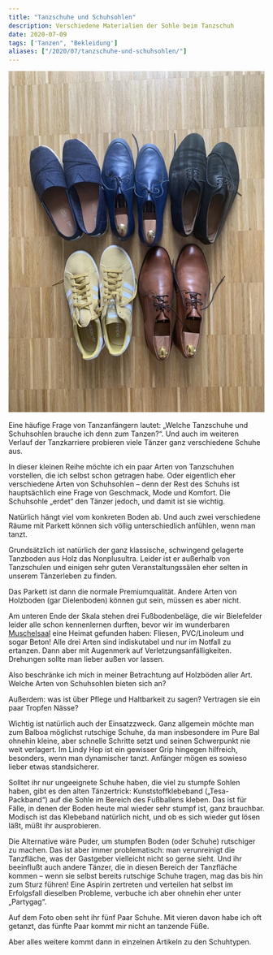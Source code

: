```yaml
---
title: "Tanzschuhe und Schuhsohlen"
description: Verschiedene Materialien der Sohle beim Tanzschuh
date: 2020-07-09
tags: ['Tanzen", "Bekleidung']
aliases: ["/2020/07/tanzschuhe-und-schuhsohlen/"]
---
```

![IMG_6181](IMG_6181.jpg)

Eine häufige Frage von Tanzanfängern lautet: „Welche Tanzschuhe und Schuhsohlen brauche ich denn zum Tanzen?“. Und auch im weiteren Verlauf der Tanzkarriere probieren viele Tänzer ganz verschiedene Schuhe aus.

In dieser kleinen Reihe möchte ich ein paar Arten von Tanzschuhen vorstellen, die ich selbst schon getragen habe. Oder eigentlich eher verschiedene Arten von Schuhsohlen – denn der Rest des Schuhs ist hauptsächlich eine Frage von Geschmack, Mode und Komfort. Die Schuhsohle „erdet“ den Tänzer jedoch, und damit ist sie wichtig.

Natürlich hängt viel vom konkreten Boden ab. Und auch zwei verschiedene Räume mit Parkett können sich völlig unterschiedlich anfühlen, wenn man tanzt.

Grundsätzlich ist natürlich der ganz klassische, schwingend gelagerte Tanzboden aus Holz das Nonplusultra. Leider ist er außerhalb von Tanzschulen und einigen sehr guten Veranstaltungssälen eher selten in unserem Tänzerleben zu finden.

Das Parkett ist dann die normale Premiumqualität. Andere Arten von Holzboden (gar Dielenboden) können gut sein, müssen es aber nicht.

Am unteren Ende der Skala stehen drei Fußbodenbeläge, die wir Bielefelder leider alle schon kennenlernen durften, bevor wir im wunderbaren [Muschelsaal](http://www.muschelsaal-bielefeld.com/) eine Heimat gefunden haben: Fliesen, PVC/Linoleum und sogar Beton! Alle drei Arten sind indiskutabel und nur im Notfall zu ertanzen. Dann aber mit Augenmerk auf Verletzungsanfälligkeiten. Drehungen sollte man lieber außen vor lassen.

Also beschränke ich mich in meiner Betrachtung auf Holzböden aller Art. Welche Arten von Schuhsohlen bieten sich an?

Außerdem: was ist über Pflege und Haltbarkeit zu sagen? Vertragen sie ein paar Tropfen Nässe?

Wichtig ist natürlich auch der Einsatzzweck. Ganz allgemein möchte man zum Balboa möglichst rutschige Schuhe, da man insbesondere im Pure Bal ohnehin kleine, aber schnelle Schritte setzt und seinen Schwerpunkt nie weit verlagert. Im Lindy Hop ist ein gewisser Grip hingegen hilfreich, besonders, wenn man dynamischer tanzt. Anfänger mögen es sowieso lieber etwas standsicherer.

Solltet ihr nur ungeeignete Schuhe haben, die viel zu stumpfe Sohlen haben, gibt es den alten Tänzertrick: Kunststoffklebeband („Tesa-Packband“) auf die Sohle im Bereich des Fußballens kleben. Das ist für Fälle, in denen der Boden heute mal wieder sehr stumpf ist, ganz brauchbar. Modisch ist das Klebeband natürlich nicht, und ob es sich wieder gut lösen läßt, müßt ihr ausprobieren.

Die Alternative wäre Puder, um stumpfen Boden (oder Schuhe) rutschiger zu machen. Das ist aber immer problematisch: man verunreinigt die Tanzfläche, was der Gastgeber vielleicht nicht so gerne sieht. Und ihr beeinflußt auch andere Tänzer, die in diesen Bereich der Tanzfläche kommen – wenn sie selbst bereits rutschige Schuhe tragen, mag das bis hin zum Sturz führen! Eine Aspirin zertreten und verteilen hat selbst im Erfolgsfall dieselben Probleme, verbuche ich aber ohnehin eher unter „Partygag“.

Auf dem Foto oben seht ihr fünf Paar Schuhe. Mit vieren davon habe ich oft getanzt, das fünfte Paar kommt mir nicht an tanzende Füße.

Aber alles weitere kommt dann in einzelnen Artikeln zu den Schuhtypen.
